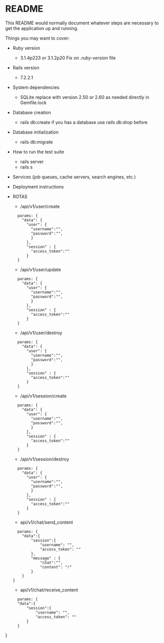 # README

This README would normally document whatever steps are necessary to get the
application up and running.

Things you may want to cover:

* Ruby version 
    - 3.1.4p223 or 3.1.2p20
    Fix on *.ruby-version* file

* Rails version
    - 7.2.2.1 

* System dependencies
    - SQLite
    replace with version 2.50 or 2.60 as needed directly in Gemfile.lock

* Database creation
    - rails db:create
    if you has a database use *rails db:drop* before

* Database initialization
    - rails db:migrate

* How to run the test suite
    - rails server
    - rails s

* Services (job queues, cache servers, search engines, etc.)

* Deployment instructions

* ROTAS
  - /api/v1/user/create
  ```
    params: { 
      "data": { 
        "user": {
          "username":"",
          "password":"",
          }
        },
        "session" : {
          "access_token":""
        }
    }
  ```
  - /api/v1/user/update
  ```
    params: { 
      "data": { 
        "user": {
          "username":"",
          "password":"",
          }
        },
        "session" : {
          "access_token":""
        }
    }
  ```
  - /api/v1/user/destroy
  ```
    params: { 
      "data": { 
        "user": {
          "username":"",
          "password":"",
          }
        },
        "session" : {
          "access_token":""
        }
    }
  ```
  - /api/v1/session/create
  ```
    params: { 
      "data": { 
        "user": {
          "username":"",
          "password":"",
          }
        },
        "session" : {
          "access_token":""
        }
    }
  ```
  - /api/v1/session/destroy
  ```
    params: { 
      "data": { 
        "user": {
          "username":"",
          "password":"",
          }
        },
        "session" : {
          "access_token":""
        }
    }
  ```
  - api/v1/chat/send_content
  ```
    params: {
      "data":{
          "session":{
              "username": "",
              "access_token": ""
          },
          "message" : {
              "chat":"",
              "content": "!"
          }
      }
  }
  ```
  - api/v1/chat/receive_content
  ```
    params: {
    "data":{
        "session":{
            "username": "",
            "access_token": ""
        }
    }
}
  ```
